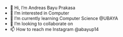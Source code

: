 - 👋 Hi, I’m Andreas Bayu Prakasa
- 👀 I’m interested in Computer
- 🌱 I’m currently learning Computer Science @UBAYA
- 💞️ I’m looking to collaborate on 
- 📫 How to reach me Instagram @abayup14

<!---
andrebayup14/andrebayup14 is a ✨ special ✨ repository because its `README.md` (this file) appears on your GitHub profile.
You can click the Preview link to take a look at your changes.
--->
